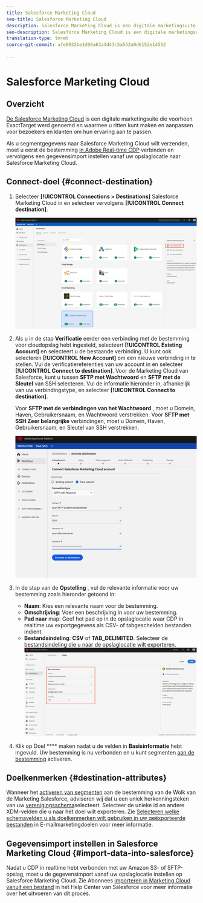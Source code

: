 ```yaml
---
title: Salesforce Marketing Cloud
seo-title: Salesforce Marketing Cloud
description: Salesforce Marketing Cloud is een digitale marketingsuite die voorheen ExactTarget werd genoemd en waarmee u ritten kunt maken en aanpassen voor bezoekers en klanten om hun ervaring aan te passen.
seo-description: Salesforce Marketing Cloud is een digitale marketingsuite die voorheen ExactTarget werd genoemd en waarmee u ritten kunt maken en aanpassen voor bezoekers en klanten om hun ervaring aan te passen.
translation-type: tm+mt
source-git-commit: afe8032be1d96a63a3d43c5a552a0d6152e14552

---
```



# Salesforce Marketing Cloud

## Overzicht

[De Salesforce Marketing Cloud](https://www.salesforce.com/products/marketing-cloud/email-marketing/) is een digitale marketingsuite die voorheen ExactTarget werd genoemd en waarmee u ritten kunt maken en aanpassen voor bezoekers en klanten om hun ervaring aan te passen.

Als u segmentgegevens naar Salesforce Marketing Cloud wilt verzenden, moet u eerst de bestemming [in Adobe Real-time CDP](#connect-destination) verbinden en vervolgens een gegevensimport [](#import-data-into-salesforce) instellen vanaf uw opslaglocatie naar Salesforce Marketing Cloud.

## Connect-doel {#connect-destination}

1. Selecteer **[!UICONTROL Connections > Destinations]** Salesforce Marketing Cloud in en selecteer vervolgens **[!UICONTROL Connect destination]**.

   ![Verbinding maken met Salesforce](/help/rtcdp/destinations/assets/connect-salesforce.png)

1. Als u in de stap **Verificatie** eerder een verbinding met de bestemming voor cloudopslag hebt ingesteld, selecteert **[!UICONTROL Existing Account]** en selecteert u de bestaande verbinding. U kunt ook selecteren **[!UICONTROL New Account]** om een nieuwe verbinding in te stellen. Vul de verificatiereferenties van uw account in en selecteer **[!UICONTROL Connect to destination]**. Voor de Marketing Cloud van Salesforce, kunt u tussen **SFTP met Wachtwoord** en **SFTP met de Sleutel** van SSH selecteren. Vul de informatie hieronder in, afhankelijk van uw verbindingstype, en selecteer **[!UICONTROL Connect to destination]**.

   Voor **SFTP met de verbindingen van het Wachtwoord** , moet u Domein, Haven, Gebruikersnaam, en Wachtwoord verstrekken.
Voor **SFTP met SSH Zeer belangrijke** verbindingen, moet u Domein, Haven, Gebruikersnaam, en Sleutel van SSH verstrekken.

   ![Salesforce-informatie invullen](/help/rtcdp/destinations/assets/salesforce-authenticate.png)

1. In de stap van de **Opstelling** , vul de relevante informatie voor uw bestemming zoals hieronder getoond in:
   * **Naam**: Kies een relevante naam voor de bestemming.
   * **Omschrijving**: Voer een beschrijving in voor uw bestemming.
   * **Pad naar** map: Geef het pad op in de opslaglocatie waar CDP in realtime uw exportgegevens als CSV- of tabgescheiden bestanden indient.
   * **Bestandsindeling**: **CSV** of **TAB_DELIMITED**. Selecteer de bestandsindeling die u naar de opslaglocatie wilt exporteren.
   ![Basisinformatie over Salesforce](/help/rtcdp/destinations/assets/salesforce-basic-information.png)

1. Klik op Doel **** maken nadat u de velden in **Basisinformatie** hebt ingevuld. Uw bestemming is nu verbonden en u kunt segmenten [aan de bestemming](/help/rtcdp/destinations/activate-destinations.md) activeren.

## Doelkenmerken {#destination-attributes}

Wanneer het [activeren van segmenten](/help/rtcdp/destinations/activate-destinations.md) aan de bestemming van de Wolk van de Marketing Salesforce, adviseren wij dat u een uniek herkenningsteken van uw [verenigingsschema](https://www.adobe.io/apis/experienceplatform/home/profile-identity-segmentation/profile-identity-segmentation-services.html#!api-specification/markdown/narrative/technical_overview/unified_profile_architectural_overview/unified_profile_architectural_overview.md)selecteert. Selecteer de unieke id en andere XDM-velden die u naar het doel wilt exporteren. Zie [Selecteren welke schemavelden u als doelkenmerken wilt gebruiken in uw geëxporteerde bestanden](/help/rtcdp/destinations/email-marketing-destinations.md#destination-attributes) in E-mailmarketingdoelen voor meer informatie.

## Gegevensimport instellen in Salesforce Marketing Cloud {#import-data-into-salesforce}

Nadat u CDP in realtime hebt verbonden met uw Amazon S3- of SFTP-opslag, moet u de gegevensimport vanaf uw opslaglocatie instellen op Salesforce Marketing Cloud. Zie Abonnees [importeren in Marketing Cloud vanuit een bestand](https://help.salesforce.com/articleView?id=mc_es_import_subscribers_from_file.htm&type=5) in het Help Center van Salesforce voor meer informatie over het uitvoeren van dit proces.